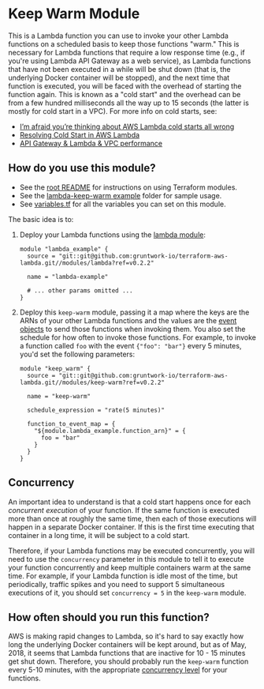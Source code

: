 # Keep Warm Module

This is a Lambda function you can use to invoke your other Lambda functions on a scheduled basis to keep those
functions "warm." This is necessary for Lambda functions that require a low response time (e.g., if you're using Lambda API Gateway as a web service), as Lambda functions that have not been executed in a while will be shut down (that is,
the underlying Docker container will be stopped), and the next time that function is executed, you will be faced with
the overhead of starting the function again. This is known as a "cold start" and the overhead can be from a few hundred
milliseconds all the way up to 15 seconds (the latter is mostly for cold start in a VPC). For more info on cold starts,
see:

- [I’m afraid you’re thinking about AWS Lambda cold starts all wrong](https://hackernoon.com/im-afraid-you-re-thinking-about-aws-lambda-cold-starts-all-wrong-7d907f278a4f)
- [Resolving Cold Start️ in AWS Lambda](https://medium.com/@lakshmanLD/resolving-cold-start%EF%B8%8F-in-aws-lambda-804512ca9b61)
- [API Gateway & Lambda & VPC performance](https://www.robertvojta.com/aws-journey-api-gateway-lambda-vpc-performance/)

## How do you use this module?

- See the [root README](https://github.com/biptec/terraform-aws-lambda/blob/v0.17.0/README.md) for instructions on using Terraform modules.
- See the [lambda-keep-warm example](https://github.com/biptec/terraform-aws-lambda/blob/v0.17.0/examples/lambda-keep-warm) folder for sample usage.
- See [variables.tf](./variables.tf) for all the variables you can set on this module.

The basic idea is to:

1. Deploy your Lambda functions using the [lambda module](https://github.com/biptec/terraform-aws-lambda/blob/v0.17.0/modules/lambda):

   ```hcl
   module "lambda_example" {
     source = "git::git@github.com:gruntwork-io/terraform-aws-lambda.git//modules/lambda?ref=v0.2.2"

     name = "lambda-example"

     # ... other params omitted ...
   }
   ```

1. Deploy this `keep-warm` module, passing it a map where the keys are the ARNs of your other Lambda functions and
   the values are the [event objects](https://docs.aws.amazon.com/lambda/latest/dg/eventsources.html) to send those
   functions when invoking them. You also set the schedule for how often to invoke those functions. For example, to
   invoke a function called `foo` with the event `{"foo": "bar"}` every 5 minutes, you'd set the following parameters:

   ```hcl
   module "keep_warm" {
     source = "git::git@github.com:gruntwork-io/terraform-aws-lambda.git//modules/keep-warm?ref=v0.2.2"

     name = "keep-warm"

     schedule_expression = "rate(5 minutes)"

     function_to_event_map = {
       "${module.lambda_example.function_arn}" = {
         foo = "bar"
       }
     }
   }
   ```

## Concurrency

An important idea to understand is that a cold start happens once for each _concurrent execution_ of your function. If
the same function is executed more than once at roughly the same time, then each of those executions will happen in
a separate Docker container. If this is the first time executing that container in a long time, it will be subject to
a cold start.

Therefore, if your Lambda functions may be executed concurrently, you will need to use the `concurrency` parameter in
this module to tell it to execute your function concurrently and keep multiple containers warm at the same time. For
example, if your Lambda function is idle most of the time, but periodically, traffic spikes and you need to support 5
simultaneous executions of it, you should set `concurrency = 5` in the `keep-warm` module.

## How often should you run this function?

AWS is making rapid changes to Lambda, so it's hard to say exactly how long the underlying Docker containers will be
kept around, but as of May, 2018, it seems that Lambda functions that are inactive for 10 - 15 minutes get shut down.
Therefore, you should probably run the `keep-warm` function every 5-10 minutes, with the appropriate [concurrency
level](#concurrency) for your functions.
